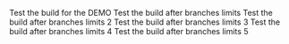 Test the build for the DEMO
Test the build after branches limits
Test the build after branches limits 2
Test the build after branches limits 3
Test the build after branches limits 4
Test the build after branches limits 5
